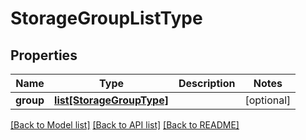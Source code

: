 # StorageGroupListType

## Properties
Name | Type | Description | Notes
------------ | ------------- | ------------- | -------------
**group** | [**list[StorageGroupType]**](StorageGroupType.md) |  | [optional] 

[[Back to Model list]](../README.md#documentation-for-models) [[Back to API list]](../README.md#documentation-for-api-endpoints) [[Back to README]](../README.md)


